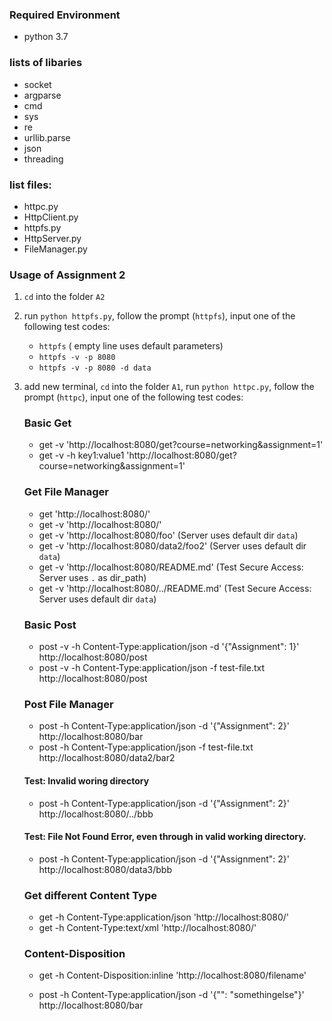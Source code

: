 ### Required Environment
- python 3.7

### lists of libaries
- socket
- argparse
- cmd
- sys
- re
- urllib.parse
- json
- threading

### list files:
- httpc.py
- HttpClient.py
- httpfs.py
- HttpServer.py
- FileManager.py

### Usage of Assignment 2
1. `cd` into the folder `A2`
2. run `python httpfs.py`, follow the prompt (`httpfs`), input one of the following test codes:
    - `httpfs` ( empty line uses default parameters)
    - `httpfs -v -p 8080`
    - `httpfs -v -p 8080 -d data`
3. add new terminal, `cd` into the folder `A1`, run `python httpc.py`, follow the prompt (`httpc`), input one of the following test codes:
    ### Basic Get
    - get -v 'http://localhost:8080/get?course=networking&assignment=1'
    - get -v -h key1:value1 'http://localhost:8080/get?course=networking&assignment=1'

    ### Get File Manager
    - get 'http://localhost:8080/'
    - get -v 'http://localhost:8080/'
    - get -v 'http://localhost:8080/foo' (Server uses default dir `data`)
    - get -v 'http://localhost:8080/data2/foo2' (Server uses default dir `data`)
    - get -v 'http://localhost:8080/README.md' (Test Secure Access: Server uses `.` as dir_path)
    - get -v 'http://localhost:8080/../README.md' (Test Secure Access: Server uses default dir `data`)

    ### Basic Post
    - post -v -h Content-Type:application/json -d '{"Assignment": 1}' http://localhost:8080/post
    - post -v -h Content-Type:application/json -f test-file.txt http://localhost:8080/post

    ### Post File Manager
    - post -h Content-Type:application/json -d '{"Assignment": 2}' http://localhost:8080/bar
    - post -h Content-Type:application/json -f test-file.txt http://localhost:8080/data2/bar2
    #### Test: Invalid woring directory
    - post -h Content-Type:application/json -d '{"Assignment": 2}' http://localhost:8080/../bbb
    #### Test: File Not Found Error, even through in valid working directory.
    - post -h Content-Type:application/json -d '{"Assignment": 2}' http://localhost:8080/data3/bbb
    ### Get different Content Type
    - get -h Content-Type:application/json 'http://localhost:8080/'
    - get -h Content-Type:text/xml 'http://localhost:8080/'
    ### Content-Disposition
    - get -h Content-Disposition:inline 'http://localhost:8080/filename'
    
    - post -h Content-Type:application/json -d '{"": "somethingelse"}' http://localhost:8080/bar